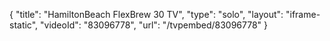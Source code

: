 {
    "title": "HamiltonBeach FlexBrew 30 TV",
    "type": "solo",
    "layout": "iframe-static",
    "videoId": "83096778",
    "url": "\/tvpembed\/83096778"
}